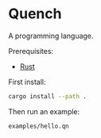# Quench

A programming language.

Prerequisites:

- [Rust][]

First install:

```sh
cargo install --path .
```

Then run an example:

```sh
examples/hello.qn
```

[rust]: https://www.rust-lang.org/tools/install
